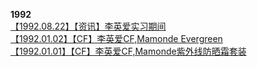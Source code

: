 **1992**       
[【1992.08.22】【资讯】李英爱实习期间](https://tieba.baidu.com/p/6155592485)         
[【1992.01.02】【CF】李英爱CF,Mamonde Evergreen](https://weibo.com/6493535909/HrM8PfStd)             
[【1992.01.01】【CF】李英爱CF,Mamonde紫外线防晒霜套装](https://weibo.com/6493535909/HrtaWBstw)               
